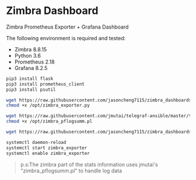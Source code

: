 # Zimbra Dashboard

Zimbra Prometheus Exporter + Grafana Dashboard

The following environment is required and tested:
* Zimbra 8.8.15 
* Python 3.6
* Prometheus 2.18
* Grafana 8.2.5



```bash
pip3 install flask
pip3 install prometheus_client
pip3 install psutil

wget https://raw.githubusercontent.com/jasoncheng7115/zimbra_dashboards/main/zimbra_exporter.py -O /opt/zimbra_exporter.py
chmod +x /opt/zimbra_exporter.py

wget https://raw.githubusercontent.com/jmutai/telegraf-ansible/master/templates/zimbra_pflogsumm.pl.j2 -O /opt/zimbra_pflogsumm.pl
chmod +x /opt/zimbra_pflogsumm.pl

wget https://raw.githubusercontent.com/jasoncheng7115/zimbra_dashboards/main/zimbra_exporter.service -O /etc/systemd/system/zimbra_exporter.service

systemctl daemon-reload
systemctl start zimbra_exporter
systemctl enable zimbra_exporter

```


>  p.s:The zimbra part of the stats information uses jmutai's "zimbra_pflogsumm.pl" to handle log data

